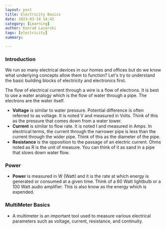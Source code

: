 ```yaml
---
layout: post
title: Electricity Basics
date: 2023-03-18 14:42
category: [Learning]
author: Konrad Lazarski
tags: [electricity]
summary: 

---
```


### Introduction

We run so many electrical devices in our homes and offices but do we know what underlying concepts allow them to function? Let's try to understand the basic building blocks of electricity and electronics first.

The flow of electrical current through a wire is a flow of electrons.
It is best to use a water analogy which is the flow of water through a pipe. The electrons are the water itself.

- **Voltage** is similar to water pressure. Potential difference is often referred to as voltage. It is noted V and measured in Volts. Think of this as the pressure that comes down from a water tower.
- **Current** is similar to flow rate. It is noted I and measured in Amps. In electrical terms, the current through the narrower pipe is less than the current through the wider pipe. Think of this as the diameter of the pipe.
- **Resistance** is the opposition to the passage of an electric current. Ohms noted as R is the unit of measure. You can think of it as sand in a pipe that slows down water flow.

### Power

- **Power** is measured in W (Watt) and it is the rate at which energy is generated or consumed at a given time. Think of a 60 Watt lightbulb or a 100 Watt audio amplifier. This is also know as the energy which is expended. 

### MultiMeter Basics

- A multimeter is an important tool used to measure various electrical parameters such as voltage, current, resistance, and continuity.
